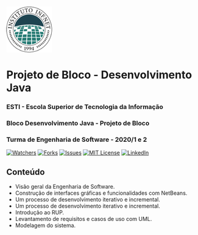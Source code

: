 ![Logo do Infnet](imagens/logo.png)
# Projeto de Bloco - Desenvolvimento Java
### ESTI - Escola Superior de Tecnologia da Informação
### Bloco Desenvolvimento Java - Projeto de Bloco
### Turma de Engenharia de Software - 2020/1 e 2

[![Watchers][watchers-shield]][watchers-url]
[![Forks][forks-shield]][forks-url]
[![Issues][issues-shield]][issues-url]
[![MIT License][license-shield]][license-url]
[![LinkedIn][linkedin-shield]][linkedin-url]

## Conteúdo
* Visão geral da Engenharia de Software.
* Construção de interfaces gráficas e funcionalidades com NetBeans.
* Um processo de desenvolvimento iterativo e incremental.
* Um processo de desenvolvimento iterativo e incremental.
* Introdução ao RUP.
* Levantamento de requisitos e casos de uso com UML.
* Modelagem do sistema.

[forks-shield]: https://img.shields.io/github/forks/armeniocardoso/20GRPEDS01BDJ501
[forks-url]: https://github.com/armeniocardoso/20GRPEDS01BDJ501/forks

[watchers-shield]: https://img.shields.io/github/watchers/armeniocardoso/20GRPEDS01BDJ501
[watchers-url]: https://github.com/armeniocardoso/20GRPEDS01BDJ501/watchers

[issues-shield]: https://img.shields.io/github/issues/armeniocardoso/20GRPEDS01BDJ501
[issues-url]: https://github.com/armeniocardoso/20GRPEDS01BDJ501/issues

[license-shield]: https://img.shields.io/github/license/armeniocardoso/20GRPEDS01BDJ501
[license-url]: https://github.com/armeniocardoso/20GRPEDS01BDJ501/blob/master/LICENSE.txt

[linkedin-shield]: https://img.shields.io/badge/-LinkedIn-black.svg?style=flat-square&logo=linkedin&colorB=555
[linkedin-url]: https://linkedin.com/in/armeniocardoso

